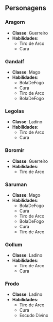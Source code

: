 
## Personagens

### Aragorn
- **Classe**: Guerreiro
- **Habilidades**:
  - Tiro de Arco
  - Cura

### Gandalf
- **Classe**: Mago
- **Habilidades**:
  - BolaDeFogo
  - Cura
  - Tiro de Arco
  - BolaDeFogo

### Legolas
- **Classe**: Ladino
- **Habilidades**:
  - Tiro de Arco
  - Cura

### Boromir
- **Classe**: Guerreiro
- **Habilidades**:
  - Tiro de Arco

### Saruman
- **Classe**: Mago
- **Habilidades**:
  - BolaDeFogo
  - Cura
  - Tiro de Arco
  - BolaDeFogo
  - Cura
  - Tiro de Arco 

### Gollum
- **Classe**: Ladino
- **Habilidades**:
  - Tiro de Arco
  - Cura

### Frodo
- **Classe**: Ladino
- **Habilidades**:
  - Tiro de Arco
  - Cura
  - Escudo Divino